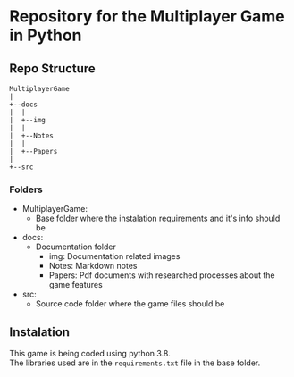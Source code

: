 # Repository for the Multiplayer Game in Python

## Repo Structure

```
MultiplayerGame
|
+--docs
|  |
|  +--img
|  |
|  +--Notes
|  |
|  +--Papers
|
+--src
```

### Folders

- MultiplayerGame:
    - Base folder where the instalation requirements and it's info should be
- docs:
    - Documentation folder
        - img: Documentation related images
        - Notes: Markdown notes
        - Papers: Pdf documents with researched processes about the game features
- src:
    - Source code folder where the game files should be


## Instalation

This game is being coded using python 3.8.  
The libraries used are in the `requirements.txt` file in the base folder.  

